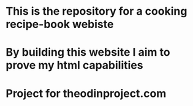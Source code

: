 # This is the repository for a cooking recipe-book webiste
# By building this website I aim to prove my html capabilities
# Project for theodinproject.com